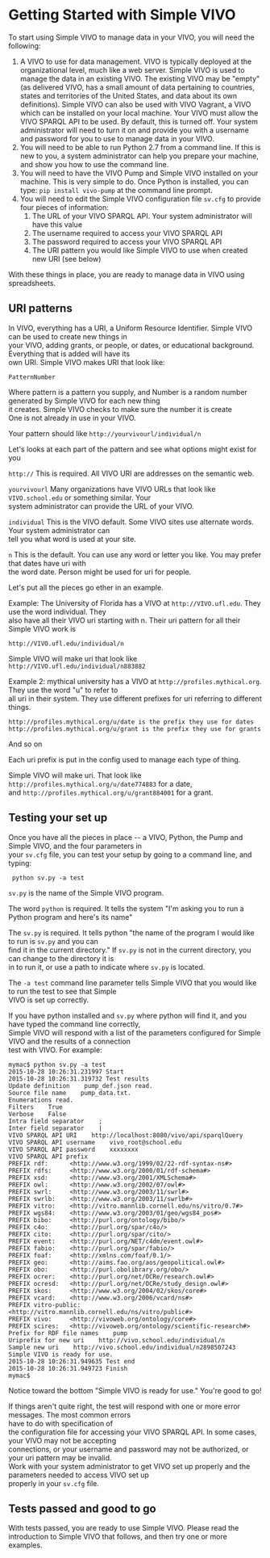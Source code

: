# Getting Started with Simple VIVO

To start using Simple VIVO to manage data in your VIVO, you will need the following:

1. A VIVO to use for data management.  VIVO is typically deployed at the organizational level, much like a web server.  Simple VIVO is used to manage the data in an existing VIVO.  The existing VIVO may be "empty" \(as delivered VIVO, has a small amount of data pertaining to countries, states and territories of the United States, and data about its own definitions\). Simple VIVO can also be used with VIVO Vagrant, a VIVO which can be installed on your local machine.
   Your VIVO must allow the VIVO SPARQL API to be used.  By default, this is turned off.  Your system administrator 
   will need to turn it on and provide you with a username and password for you to use to manage data in your VIVO.
2. You will need to be able to run Python 2.7 from a command line.  If this is new to you, a system administrator can 
   help you prepare your machine, and show you how to use the command line.
3. You will need to have the VIVO Pump and Simple VIVO installed on your machine.  This is very simple to do.  Once 
   Python is installed, you can type: `pip install vivo-pump` at the command line prompt.
4. You will need to edit the Simple VIVO configuration file `sv.cfg` to provide four pieces of information:
   1. The URL of your VIVO SPARQL API.  Your system administrator will have this value
   2. The username required to access your VIVO SPARQL API
   3. The password required to access your VIVO SPARQL API
   4. The URI pattern you would like Simple VIVO to use when created new URI \(see below\)

With these things in place, you are ready to manage data in VIVO using spreadsheets.

## URI patterns

In VIVO, everything has a URI, a Uniform Resource Identifier.  Simple VIVO can be used to create new things in   
your VIVO, adding grants, or people, or dates, or educational background.  Everything that is added will have its   
own URI.  Simple VIVO makes URI that look like:

```
PatternNumber
```

Where pattern is a pattern you supply, and Number is a random number generated by Simple VIVO for each new thing   
it creates.  Simple VIVO checks to make sure the number it is create  
One is not already in use in your VIVO.

Your pattern should like `http://yourvivourl/individual/n`

Let's looks at each part of the pattern and see what options might exist for you

`http://` This is required.  All VIVO URI are addresses on the semantic web.

`yourvivourl`  Many organizations have VIVO URLs that look like `VIVO.school.edu` or something similar. Your   
system administrator can provide the URL of your VIVO.

`individual`  This is the VIVO default.  Some VIVO sites use alternate words.  Your system administrator can   
tell you what word is used at your site.

`n`  This is the default.  You can use any word or letter you like.  You may prefer that dates have uri with   
the word date.  Person might be used for uri for people.

Let's put all the pieces go ether in an example.

Example:  The University of Florida has a VIVO at `http://VIVO.ufl.edu`.  They use the word individual.  They   
also have all their VIVO uri starting with n.  Their uri pattern for all their Simple VIVO work is

```
http://VIVO.ufl.edu/individual/n
```

Simple VIVO will make uri that look like `http://VIVO.ufl.edu/individual/n883882`

Example 2:  mythical university has a VIVO at `http://profiles.mythical.org`.  They use the word "u"  to refer to   
all uri in their system.  They use different prefixes for uri referring to different things.

```
http://profiles.mythical.org/u/date is the prefix they use for dates
http://profiles.mythical.org/u/grant is the prefix they use for grants
```

And so on

Each uri prefix is put in the config used to manage each type of thing.

Simple VIVO will make uri. That look like `http://profiles.mythical.org/u/date774883` for a date,   
and `http://profiles.mythical.org/u/grant884001` for a grant.

## Testing your set up

Once you have all the pieces in place --  a VIVO, Python, the Pump and Simple VIVO, and the four parameters in   
your `sv.cfg` file, you can test your setup by going to a command line, and typing:

```
 python sv.py -a test
```

`sv.py` is the name of the Simple VIVO program.

The word `python` is required.  It tells the system "I'm asking you to run a Python program and here's its name"

The `sv.py` is required.  It tells python "the name of the program I would like to run is `sv.py` and you can   
find it in the current directory."  If `sv.py` is not in the current directory, you can change to the directory it is  
in to run it, or use a path to indicate where `sv.py` is located.

The `-a test` command line parameter tells Simple VIVO that you would like to run the test to see that Simple   
VIVO is set up correctly.

If you have python installed and `sv.py` where python will find it, and you have typed the command line correctly,   
Simple VIVO will respond with a list of the parameters configured for Simple VIVO and the results of a connection  
test with VIVO.  For example:

```
mymac$ python sv.py -a test
2015-10-28 10:26:31.231997 Start
2015-10-28 10:26:31.319732 Test results
Update definition    pump_def.json read.
Source file name    pump_data.txt.
Enumerations read.
Filters    True
Verbose    False
Intra field separator    ;
Inter field separator    |    
VIVO SPARQL API URI    http://localhost:8080/vivo/api/sparqlQuery
VIVO SPARQL API username    vivo_root@school.edu
VIVO SPARQL API password    xxxxxxxx
VIVO SPARQL API prefix    
PREFIX rdf:      <http://www.w3.org/1999/02/22-rdf-syntax-ns#>
PREFIX rdfs:     <http://www.w3.org/2000/01/rdf-schema#>
PREFIX xsd:      <http://www.w3.org/2001/XMLSchema#>
PREFIX owl:      <http://www.w3.org/2002/07/owl#>
PREFIX swrl:     <http://www.w3.org/2003/11/swrl#>
PREFIX swrlb:    <http://www.w3.org/2003/11/swrlb#>
PREFIX vitro:    <http://vitro.mannlib.cornell.edu/ns/vitro/0.7#>
PREFIX wgs84:    <http://www.w3.org/2003/01/geo/wgs84_pos#>
PREFIX bibo:     <http://purl.org/ontology/bibo/>
PREFIX c4o:      <http://purl.org/spar/c4o/>
PREFIX cito:     <http://purl.org/spar/cito/>
PREFIX event:    <http://purl.org/NET/c4dm/event.owl#>
PREFIX fabio:    <http://purl.org/spar/fabio/>
PREFIX foaf:     <http://xmlns.com/foaf/0.1/>
PREFIX geo:      <http://aims.fao.org/aos/geopolitical.owl#>
PREFIX obo:      <http://purl.obolibrary.org/obo/>
PREFIX ocrer:    <http://purl.org/net/OCRe/research.owl#>
PREFIX ocresd:   <http://purl.org/net/OCRe/study_design.owl#>
PREFIX skos:     <http://www.w3.org/2004/02/skos/core#>
PREFIX vcard:    <http://www.w3.org/2006/vcard/ns#>
PREFIX vitro-public: <http://vitro.mannlib.cornell.edu/ns/vitro/public#>
PREFIX vivo:     <http://vivoweb.org/ontology/core#>
PREFIX scires:   <http://vivoweb.org/ontology/scientific-research#>
Prefix for RDF file names    pump
Uriprefix for new uri    http://vivo.school.edu/individual/n
Sample new uri    http://vivo.school.edu/individual/n2898507243
Simple VIVO is ready for use.
2015-10-28 10:26:31.949635 Test end
2015-10-28 10:26:31.949723 Finish
mymac$ 
```

Notice toward the bottom "Simple VIVO is ready for use."  You're good to go!

If things aren't quite right, the test will respond with one or more error messages.  The most common errors   
have to do with specification of   
the configuration file for accessing your VIVO SPARQL API.  In some cases, your VIVO may not be accepting   
connections, or your username and password may not be authorized, or your uri pattern may be invalid.  
Work with your system administrator to get VIVO set up properly and the parameters needed to access VIVO set up   
properly in your `sv.cfg` file.

## Tests passed and good to go

With tests passed, you are ready to use Simple VIVO.  Please read the introduction to Simple VIVO that follows, and then try one or more examples.

